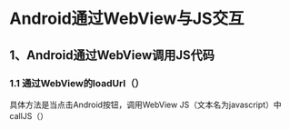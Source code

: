 # Android通过WebView与JS交互

## 1、Android通过WebView调用JS代码

### 1.1 通过WebView的loadUrl（）

具体方法是当点击Android按钮，调用WebView JS（文本名为javascript）中callJS（）


